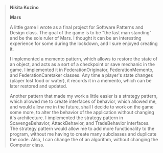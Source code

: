  > **Nikita Kozino**   
 >    
 >  __Mars__   
 >  
 >  A little game I wrote as a final project for Software Patterns and Design class. The goal of the game is to be "the last man standing" and be the sole ruler of Mars. I thought it can be an interesting experience for some during the lockdown, and I sure enjoyed creating it.
 > 
 >  I implemented a memento pattern, which allows to restore the state of an object, and acts as a sort of a checkpoint or save mechanic in the game. I implemented it in FederationOriginator, FederationMemento, and FederationCaretaker classes. Any time a player's state changes (player lost food or water), it records it in a memento, which can be later restored and updated.
> 
>   Another pattern that made my work a little easier is a strategy pattern, which allowed me to create interfaces of behavior, which allowed me, and would allow me in the future, shall I decide to work on the game some more, to alter the behavior of the application without changing it's architecture. I implemented the strategy pattern in ScavengeBehavior, AttackBehavior, and TradeBehavior interfaces. The strategy pattern would allow me to add more functionality to the program, without me having to create many subclasses and duplicate the code. Also, I can change the of an algorithm, without changing the Computer class.
